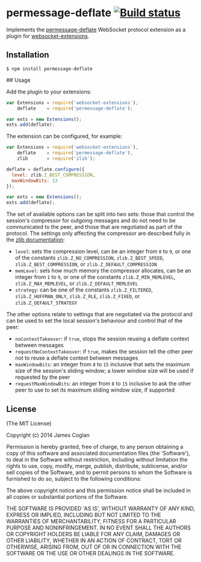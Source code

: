 # permessage-deflate [![Build status](https://secure.travis-ci.org/faye/permessage-deflate-node.svg)](http://travis-ci.org/faye/permessage-deflate-node)

Implements the
[permessage-deflate](https://tools.ietf.org/html/draft-ietf-hybi-permessage-compression)
WebSocket protocol extension as a plugin for
[websocket-extensions](https://github.com/faye/websocket-extensions-node).

## Installation

```
$ npm install permessage-deflate
```

## Usage

Add the plugin to your extensions:

```js
var Extensions = require('websocket-extensions'),
    deflate    = require('permessage-deflate');

var exts = new Extensions();
exts.add(deflate);
```

The extension can be configured, for example:

```js
var Extensions = require('websocket-extensions'),
    deflate    = require('permessage-deflate'),
    zlib       = require('zlib');

deflate = deflate.configure({
  level: zlib.Z_BEST_COMPRESSION,
  maxWindowBits: 13
});

var exts = new Extensions();
exts.add(deflate);
```

The set of available options can be split into two sets: those that control the
session's compressor for outgoing messages and do not need to be communicated to
the peer, and those that are negotiated as part of the protocol. The settings
only affecting the compressor are described fully in the [zlib
documentation](http://nodejs.org/api/zlib.html#zlib_options):

* `level`: sets the compression level, can be an integer from `0` to `9`, or one
  of the constants `zlib.Z_NO_COMPRESSION`, `zlib.Z_BEST_SPEED`,
  `zlib.Z_BEST_COMPRESSION`, or `zlib.Z_DEFAULT_COMPRESSION`
* `memLevel`: sets how much memory the compressor allocates, can be an integer
  from `1` to `9`, or one of the constants `zlib.Z_MIN_MEMLEVEL`,
  `zlib.Z_MAX_MEMLEVEL`, or `zlib.Z_DEFAULT_MEMLEVEL`
* `strategy`: can be one of the constants `zlib.Z_FILTERED`,
  `zlib.Z_HUFFMAN_ONLY`, `zlib.Z_RLE`, `zlib.Z_FIXED`, or
  `zlib.Z_DEFAULT_STRATEGY`

The other options relate to settings that are negotiated via the protocol and
can be used to set the local session's behaviour and control that of the peer:

* `noContextTakeover`: if `true`, stops the session reusing a deflate context
  between messages
* `requestNoContextTakeover`: if `true`, makes the session tell the other peer
  not to reuse a deflate context between messages
* `maxWindowBits`: an integer from `8` to `15` inclusive that sets the maximum
  size of the session's sliding window; a lower window size will be used if
  requested by the peer
* `requestMaxWindowBits`: an integer from `8` to `15` inclusive to ask the other
  peer to use to set its maximum sliding window size, if supported

## License

(The MIT License)

Copyright (c) 2014 James Coglan

Permission is hereby granted, free of charge, to any person obtaining a copy of
this software and associated documentation files (the 'Software'), to deal in
the Software without restriction, including without limitation the rights to
use, copy, modify, merge, publish, distribute, sublicense, and/or sell copies
of the Software, and to permit persons to whom the Software is furnished to do
so, subject to the following conditions:

The above copyright notice and this permission notice shall be included in all
copies or substantial portions of the Software.

THE SOFTWARE IS PROVIDED 'AS IS', WITHOUT WARRANTY OF ANY KIND, EXPRESS OR
IMPLIED, INCLUDING BUT NOT LIMITED TO THE WARRANTIES OF MERCHANTABILITY,
FITNESS FOR A PARTICULAR PURPOSE AND NONINFRINGEMENT. IN NO EVENT SHALL THE
AUTHORS OR COPYRIGHT HOLDERS BE LIABLE FOR ANY CLAIM, DAMAGES OR OTHER
LIABILITY, WHETHER IN AN ACTION OF CONTRACT, TORT OR OTHERWISE, ARISING FROM,
OUT OF OR IN CONNECTION WITH THE SOFTWARE OR THE USE OR OTHER DEALINGS IN THE
SOFTWARE.
